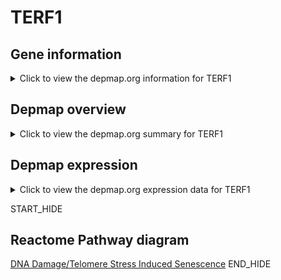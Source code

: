 <h1>TERF1</h1>

<h2>Gene information</h2>
<details>
  <summary>Click to view the depmap.org information for TERF1</summary>
  <iframe src="https://depmap.org/portal/gene/TERF1?tab=about" style="border:none;width:100%;height:800px"></iframe>
</details>

<h2>Depmap overview</h2>
<details>
  <summary>Click to view the depmap.org summary for TERF1</summary>
  <iframe src="https://depmap.org/portal/gene/TERF1?tab=overview" style="border:none;width:100%;height:800px"></iframe>
</details>

<h2>Depmap expression</h2>
<details>
  <summary>Click to view the depmap.org expression data for TERF1</summary>
  <iframe src="https://depmap.org/portal/gene/TERF1?tab=characterization" style="border:none;width:100%;height:800px"></iframe>
</details>


START_HIDE
<h2>Reactome Pathway diagram</h2>
<a href="https://reactome.org/PathwayBrowser/#/R-HSA-2559586">DNA Damage/Telomere Stress Induced Senescence</a>
END_HIDE


